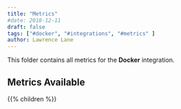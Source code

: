 ```yaml
---
title: "Metrics"
#date: 2018-12-11
draft: false
tags: ["#docker", "#integrations", "#metrics" ]
author: Lawrence Lane
---
```


This folder contains all metrics for the **Docker** integration.

## Metrics Available
{{% children %}}
